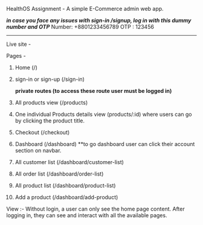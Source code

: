 HealthOS Assignment - A simple E-Commerce admin web app.

***in case you face any issues with sign-in /signup, log in with this dummy number and OTP***
                Number: +8801233456789
                OTP : 123456
***************************************************************************************

Live site -

Pages -

1. Home (/)
2. sign-in or sign-up (/sign-in)

   **private routes (to access these route user must be logged in)**
3. All products view (/products)
4. One individual Products details view (products/:id) where users can go by clicking the product title.
5. Checkout (/checkout)
6. Dashboard (/dashboard) \*\*to go dashboard user can click their account section on navbar.
7. All customer list (/dashboard/customer-list)
8. All order list (/dashboard/order-list)
9. All product list (/dashboard/product-list)
10. Add a product (/dashboard/add-product)

View :- Without login, a user can only see the home page content. After logging in, they can see and interact with all the available pages.
